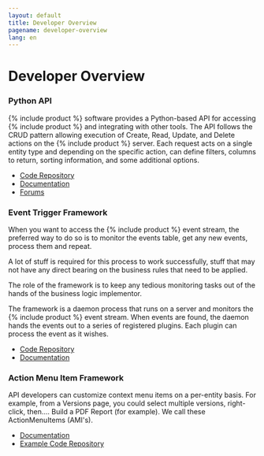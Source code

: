 ```yaml
---
layout: default
title: Developer Overview
pagename: developer-overview
lang: en
---
```


# Developer Overview

### Python API

{% include product %} software provides a Python-based API for accessing {% include product %} and integrating with other tools. The API follows the CRUD pattern allowing execution of Create, Read, Update, and Delete actions on the {% include product %} server. Each request acts on a single entity type and depending on the specific action, can define filters, columns to return, sorting information, and some additional options.

*   [Code Repository](https://github.com/shotgunsoftware/python-api)
*   [Documentation](https://developer.shotgridsoftware.com/python-api/)
*   [Forums](https://community.shotgridsoftware.com/c/pipeline/6)

### Event Trigger Framework

When you want to access the {% include product %} event stream, the preferred way to do so is to monitor the events table, get any new events, process them and repeat.  
  
A lot of stuff is required for this process to work successfully, stuff that may not have any direct bearing on the business rules that need to be applied.  
  
The role of the framework is to keep any tedious monitoring tasks out of the hands of the business logic implementor.  
  
The framework is a daemon process that runs on a server and monitors the {% include product %} event stream. When events are found, the daemon hands the events out to a series of registered plugins. Each plugin can process the event as it wishes.

*   [Code Repository](https://github.com/shotgunsoftware/shotgunevents)
*   [Documentation](https://github.com/shotgunsoftware/shotgunevents/wiki)

### Action Menu Item Framework

API developers can customize context menu items on a per-entity basis. For example, from a Versions page, you could select multiple versions, right-click, then.... Build a PDF Report (for example). We call these ActionMenuItems (AMI's).

*   [Documentation]()
*   [Example Code Repository](https://developer.shotgridsoftware.com/python-api/cookbook/examples/ami_handler.html)
